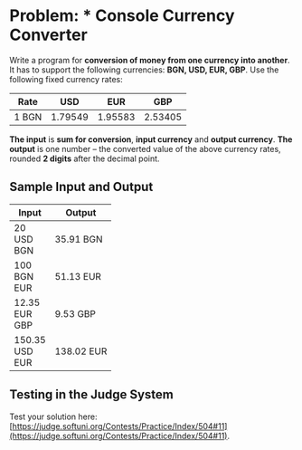 # Problem: * Console Currency Converter

Write a program for **conversion of money from one currency into another**. It has to support the following currencies: **BGN, USD, EUR, GBP**. Use the following fixed currency rates:

|  Rate  |   USD   |   EUR   |   GBP   |
|:------:|:-------:|:-------:|:-------:|
| 1 BGN  | 1.79549 | 1.95583 | 2.53405 |

**The input** is **sum for conversion**, **input currency** and **output currency**. **The output** is one number – the converted value of the above currency rates, rounded **2 digits** after the decimal point. 

## Sample Input and Output

|        Input       |  Output  |
|--------------------|----------|
|   20<br>USD<br>BGN | 35.91 BGN|     
|  100<br>BGN<br>EUR | 51.13 EUR| 
| 12.35<br>EUR<br>GBP|  9.53 GBP|  
|150.35<br>USD<br>EUR|138.02 EUR|
 
## Testing in the Judge System

Test your solution here: [https://judge.softuni.org/Contests/Practice/Index/504#11](https://judge.softuni.org/Contests/Practice/Index/504#11).
